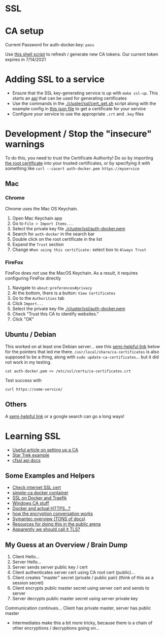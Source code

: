 # SSL

# CA setup

Current Password for auth-docker.key: `pass`

Use [this shell script](./cluster/ssl/cert_authority_get.sh) to refresh /
generate new CA tokens. Our current token expires in 7/14/2021

# Adding SSL to a service

- Ensure that the SSL key-generating service is up with `make ssl-up`. This
  starts an [api](https://github.com/cloudflare/cfssl/tree/master/doc/api) that
can be used for generating certificates
- Use the commands in the
  [./cluster/ssl/cert_get.sh](./cluster/ssl/cert_get.sh) script along with the
example config in [this json file](./cluster/ssl/cert_config.json) to get a
certificate for your service
- Configure your service to use the appropriate `.crt` and `.key` files

# Development / Stop the "insecure" warnings

To do this, you need to trust the Certificate Authority! Do so by importing
[the root certificate](./cluster/ssl/auth-docker.pem) into your trusted
certificates, or by specifying it with something like `curl --cacert
auth-docker.pem https://myservice`

## Mac

### Chrome

Chrome uses the Mac OS Keychain. 

1. Open Mac Keychain app
2. Go to `File > Import Items...`
3. Select the private key file [./cluster/ssl/auth-docker.pem](./cluster/ssl/auth-docker.pem)
4. Search for `auth-docker` in the search bar
5. Double click on the root certificate in the list
6. Expand the `Trust` section
7. Change `When using this certificate:` select box to `Always Trust`

### FireFox

FireFox does _not_ use the MacOS Keychain. As a result, it requires configuring FireFox directly

1. Navigate to `about:preferences#privacy`
2. At the bottom, there is a button: `View Certificates`
3. Go to the `Authorities` tab
4. Click `Import...`
5. Select the private key file [./cluster/ssl/auth-docker.pem](./cluster/ssl/auth-docker.pem)
6. Check "Trust this CA to identify websites."
7. Click "OK"

## Ubuntu / Debian

This worked on at least one Debian server... see this [semi-helpful
link](https://manuals.gfi.com/en/kerio/connect/content/server-configuration/ssl-certificates/adding-trusted-root-certificates-to-the-server-1605.html)
below for the pointers that led me there. `/usr/local/share/ca-certificates` is
also supposed to be a thing, along with `sudo update-ca-certificates`... but it
did not work in my testing.

```
cat auth-docker.pem >> /etc/ssl/certs/ca-certificates.crt
```

Test success with
```
curl https://some-service/
```

## Others

A [semi-helpful
link](https://manuals.gfi.com/en/kerio/connect/content/server-configuration/ssl-certificates/adding-trusted-root-certificates-to-the-server-1605.html)
or a google search can go a long ways!

# Learning SSL

- [Useful article on setting up a CA](https://deliciousbrains.com/ssl-certificate-authority-for-local-https-development/)
- [Star Trek example](https://datacenteroverlords.com/2011/09/25/ssl-who-do-you-trust/)
- [cfssl api docs](https://github.com/cloudflare/cfssl/tree/master/doc/api)

## Some Examples and Helpers

- [Check internet SSL cert](http://web.archive.org/web/20100811030528/http://www.digicert.com:80/help)
- [simple-ca docker container](https://github.com/jcmoraisjr/simple-ca)
- [SSL on Docker and Traefik](https://jimfrenette.com/2018/03/ssl-certificate-authority-for-docker-and-traefik/)
- [Windows CA stuff](https://www2.microstrategy.com/producthelp/10.6/SystemAdmin/WebHelp/Lang_1033/Content/Admin/Adding_your_enterprise_CA_as_a_trusted_certificate.htm)
- [Docker and actual HTTPS...?](https://docs.docker.com/ee/ucp/interlock/usage/tls/#let-your-service-handle-tls)
- [how the encryption conversation works](https://www.digicert.com/ssl-cryptography.htm)
- [Symantec overview (TONS of docs)](https://www.websecurity.symantec.com/security-topics/how-does-ssl-handshake-work)
- [Resources for doing this in the public arena](https://www.keycdn.com/blog/ssl-trust)
- [Apparently we should call it TLS?](https://curl.haxx.se/docs/sslcerts.html)

## My Guess at an Overview / Brain Dump

1. Client Hello... 
2. Server Hello...
3. Server sends server public key / cert
4. Client authenticates server cert using CA root cert (public)...
5. Client creates "master" secret (private / public pair) (think of this as a session secret)
6. Client encrypts public master secret using server cert and sends to server
7. Server decrypts public master secret using server private key

Communication continues... Client has private master, server has public master

- Intermediates make this a bit more tricky, because there is a chain of other encryptions / decryptions going on...

